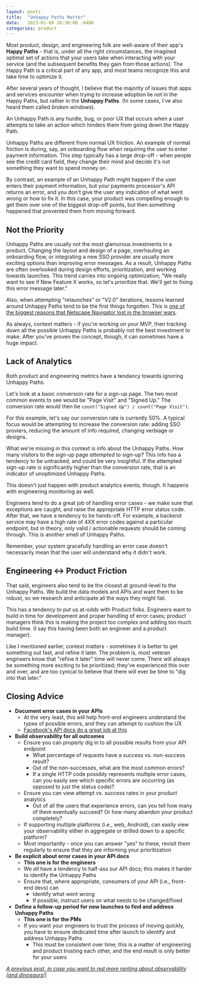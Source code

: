 ```yaml
---
layout: posts
title:  "Unhappy Paths Matter"
date:   2023-01-09 18:30:00 -0400
categories: product
---
```


Most product, design, and engineering folk are well-aware of their app's **Happy Paths** - that is, under all the right circumstances, the imagined optimal set of actions that your users take when interacting with your service (and the subsequent benefits they gain from those actions). The Happy Path is a critical part of any app, and most teams recognize this and take time to optimize it.

After several years of thought, I believe that the majority of issues that apps and services encounter when trying to increase adoption lie not in the Happy Paths, but rather in the **Unhappy Paths**. (In some cases, I've also heard them called _broken windows_).

An Unhappy Path is any hurdle, bug, or poor UX that occurs when a user attempts to take an action which hinders them from going down the Happy Path.

Unhappy Paths are different from normal UX friction. An example of normal friction is during, say, an onboarding flow when requiring the user to enter payment information. This step typically has a large drop-off - when people see the credit card field, they change their mind and decide it's not something they want to spend money on. 

By contrast, an example of an Unhappy Path might happen if the user enters their payment information, but your payments processor's API returns an error, and you don't give the user any indication of what went wrong or how to fix it. In this case, your product was compelling enough to get them over one of the biggest drop-off points, but then something happened that prevented them from moving forward.

## Not the Priority

Unhappy Paths are usually not the most glamorous investments in a product. Changing the layout and design of a page, overhauling an onboarding flow, or integrating a new SSO provider are usually more exciting options than improving error messages. As a result, Unhappy Paths are often overlooked during design efforts, prioritization, and working towards launches. This trend carries into ongoing optimization; "We really want to see if New Feature X works, so let's prioritize that. We'll get to fixing this error message later."

Also, when attempting "relaunches" or "V2.0" iterations, lessons learned around Unhappy Paths tend to be the first things forgotten. This is [one of the biggest reasons that Netscape Navigator lost in the browser wars](https://www.back2code.me/2016/11/netscape-the-rewrite-big-mistake/).

As always, context matters - if you're working on your MVP, then tracking down all the possible Unhappy Paths is probably not the best investment to make. After you've proven the concept, though, it can sometimes have a huge impact.

## Lack of Analytics

Both product and engineering metrics have a tendancy towards ignoring Unhappy Paths. 

Let's look at a basic conversion rate for a sign-up page. The two most common events to see would be "Page Visit" and "Signed Up." The conversion rate would then be `count("Signed Up") / count("Page Visit")`. 

For this example, let's say our conversion rate is currently 50%. A typical focus would be attempting to increase the conversion rate: adding SSO proviers, reducing the amount of info required, changing verbiage or designs. 

What we're missing in this context is info about the Unhappy Paths. How many visitors to the sign-up page _attempted_ to sign-up? This info has a tendency to be untracked, and could be very insightful. If the attempted sign-up rate is significantly higher than the conversion rate, that is an indicator of unoptimized Unhappy Paths.

This doesn't just happen with product analytics events, though. It happens with engineering monitoring as well. 

Engineers tend to do a great job of handling error cases - we make sure that exceptions are caught, and raise the appropriate HTTP error status code. After that, we have a tendency to be hands-off. For example, a backend service may have a high rate of 4XX error codes against a particular endpoint, but in theory, only valid / actionable requests should be coming through. This is another smell of Unhappy Paths. 

Remember, your system gracefully handling an error case doesn't necessarily mean that the user will understand why it didn't work.

## Engineering <-> Product Friction

That said, engineers also tend to be the closest at ground-level to the Unhappy Paths. We build the data models and APIs and want them to be robust, so we research and anticipate all the ways they might fail. 

This has a tendency to put us at-odds with Product folks. Engineers want to build in time for development and proper handling of error cases; product managers think this is making the project too complex and adding too much build time. (I say this having been both an engineer and a product manager).

Like I mentioned earlier, context matters - sometimes it is better to get something out fast, and refine it later. The problem is, most veteran engineers know that "refine it later" time will never come. There will always be something more exciting to be prioritized; they've experienced this over and over, and are too cynical to believe that there will ever be time to "dig into that later."

## Closing Advice

* **Document error cases in your APIs**
  + At the very least, this will help front-end engineers understand the types of possible errors, and they can attempt to cushion the UX
  + [Facebook's API docs do a great job at this](https://developers.facebook.com/docs/graph-api/guides/error-handling/)
* **Build observability for all outcomes**
  + Ensure you can properly dig in to all possible results from your API endpoint
    - What percentage of requests have a success vs. non-success result?
    - Out of the non-successes, what are the most common errors?
    - If a single HTTP code possibly represents multiple error cases, can you easily see which specific errors are occurring (as opposed to just the status code)?
  + Ensure you can view attempt vs. success rates in your product analytics
    - Out of all the users that experience errors, can you tell how many of them eventually succeed? Or how many abandon your product completely?
  + If supporting multiple platforms (i.e., web, Android), can easily view your observability either in aggregate or drilled down to a specific platform?
  + Most importantly - once you can answer "yes" to these, revisit them regularly to ensure that they are informing your prioritization
* **Be explicit about error cases in your API docs**
  + **This one is for the engineers**
  + We _all_ have a tendency to half-ass our API docs; this makes it harder to identify the Unhappy Paths
  + Ensure that, where appropriate, consumers of your API (i.e., front-end devs) can
    - Identify what went wrong
    - If possible, instruct users on what needs to be changed/fixed
* **Define a follow-up period for new launches to find and address Unhappy Paths**
  + **This one is for the PMs**
  + If you want your engineers to trust the process of moving quickly, you have to ensure dedicated time after launch to identify and address Unhappy Paths
    - This must be consistent over time; this is a matter of engineering and product trusting each other, and the end result is only better for your users

_[A previous post, in case you want to red more ranting about observability (and dinosaurs!)](https://colemanja91.github.io/observability/dinosaurs/)_